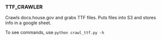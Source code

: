### TTF_CRAWLER

Crawls docs.house.gov and grabs TTF files.
Puts files into S3 and stores info in a google sheet.

To see commands, use `python crawl_ttf.py -h`

